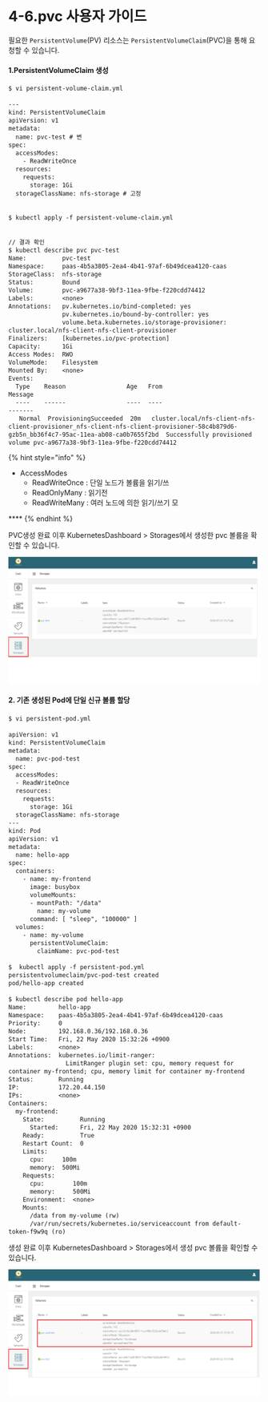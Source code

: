 # 4-6.pvc 사용자 가이드

 필요한 `PersistentVolume`\(PV\) 리소스는 `PersistentVolumeClaim`\(PVC\)을 통해 요청할 수 있습니다. 

#### 1.PersistentVolumeClaim 생성

```text
$ vi persistent-volume-claim.yml

---
kind: PersistentVolumeClaim
apiVersion: v1
metadata:
  name: pvc-test # 변
spec:
  accessModes:
    - ReadWriteOnce
  resources:
    requests:
      storage: 1Gi
  storageClassName: nfs-storage # 고정
  
  
$ kubectl apply -f persistent-volume-claim.yml
  
  
// 결과 확인 
$ kubectl describe pvc pvc-test
Name:          pvc-test
Namespace:     paas-4b5a3805-2ea4-4b41-97af-6b49dcea4120-caas
StorageClass:  nfs-storage
Status:        Bound
Volume:        pvc-a9677a38-9bf3-11ea-9fbe-f220cdd74412
Labels:        <none>
Annotations:   pv.kubernetes.io/bind-completed: yes
               pv.kubernetes.io/bound-by-controller: yes
               volume.beta.kubernetes.io/storage-provisioner: cluster.local/nfs-client-nfs-client-provisioner
Finalizers:    [kubernetes.io/pvc-protection]
Capacity:      1Gi
Access Modes:  RWO
VolumeMode:    Filesystem
Mounted By:    <none>
Events:
  Type    Reason                 Age   From                                                                                                                                     Message
  ----    ------                 ----  ----                                                                                                                                     -------
   Normal  ProvisioningSucceeded  20m   cluster.local/nfs-client-nfs-client-provisioner_nfs-client-nfs-client-provisioner-58c4b879d6-gzb5n_bb36f4c7-95ac-11ea-ab08-ca0b7655f2bd  Successfully provisioned volume pvc-a9677a38-9bf3-11ea-9fbe-f220cdd74412
```

{% hint style="info" %}
* AccessModes 
  * ReadWriteOnce : 단일 노드가 볼륨을 읽기/쓰
  * ReadOnlyMany : 읽기전
  * ReadWriteMany : 여러 노드에 의한 읽기/쓰기 모

\*\*\*\*
{% endhint %}

PVC생성 완료 이후 KubernetesDashboard &gt; Storages에서 생성한 pvc 볼륨을 확인할 수 있습니다.

![](../.gitbook/assets/image%20%28153%29.png)

#### 2. 기존 생성된 Pod에 단일 신규 볼륨 할당

```text
$ vi persistent-pod.yml

apiVersion: v1
kind: PersistentVolumeClaim
metadata:
  name: pvc-pod-test
spec:
  accessModes:
  - ReadWriteOnce
  resources:
    requests:
      storage: 1Gi
  storageClassName: nfs-storage
---
kind: Pod
apiVersion: v1
metadata:
  name: hello-app
spec:
  containers:
    - name: my-frontend
      image: busybox
      volumeMounts:
      - mountPath: "/data"
        name: my-volume
      command: [ "sleep", "100000" ]
  volumes:
    - name: my-volume
      persistentVolumeClaim:
        claimName: pvc-pod-test

$  kubectl apply -f persistent-pod.yml
persistentvolumeclaim/pvc-pod-test created
pod/hello-app created

$ kubectl describe pod hello-app
Name:         hello-app
Namespace:    paas-4b5a3805-2ea4-4b41-97af-6b49dcea4120-caas
Priority:     0
Node:         192.168.0.36/192.168.0.36
Start Time:   Fri, 22 May 2020 15:32:26 +0900
Labels:       <none>
Annotations:  kubernetes.io/limit-ranger:
                LimitRanger plugin set: cpu, memory request for container my-frontend; cpu, memory limit for container my-frontend
Status:       Running
IP:           172.20.44.150
IPs:          <none>
Containers:
  my-frontend:
    State:          Running
      Started:      Fri, 22 May 2020 15:32:31 +0900
    Ready:          True
    Restart Count:  0
    Limits:
      cpu:     100m
      memory:  500Mi
    Requests:
      cpu:        100m
      memory:     500Mi
    Environment:  <none>
    Mounts:
      /data from my-volume (rw)
      /var/run/secrets/kubernetes.io/serviceaccount from default-token-f9w9q (ro)

```

생성 완료 이후 KubernetesDashboard &gt; Storages에서 생성 pvc 볼륨을 확인할 수 있습니다. 

![](../.gitbook/assets/image%20%28148%29.png)


